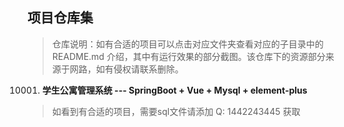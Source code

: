 ## 项目仓库集

>  仓库说明：如有合适的项目可以点击对应文件夹查看对应的子目录中的 README.md 介绍，其中有运行效果的部分截图。该仓库下的资源部分来源于网路，如有侵权请联系删除。



10001.  **学生公寓管理系统 --- SpringBoot + Vue + Mysql + element-plus**

























> 如看到有合适的项目，需要sql文件请添加 Q: 1442243445 获取





 